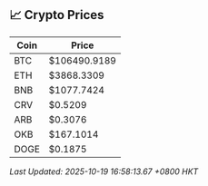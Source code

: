 ## 📈 Crypto Prices

| Coin | Price |
| ---- | ----- |
| BTC | $106490.9189 |
| ETH | $3868.3309 |
| BNB | $1077.7424 |
| CRV | $0.5209 |
| ARB | $0.3076 |
| OKB | $167.1014 |
| DOGE | $0.1875 |

_Last Updated: 2025-10-19 16:58:13.67 +0800 HKT_